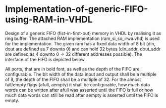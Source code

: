 # Implementation-of-generic-FIFO-using-RAM-in-VHDL

Design of a generic FIFO (fist-in-first-out) memory in VHDL by realising it as ring buffer. 
The attached RAM implementation (ram_si_so_irwa.vhd) is used for the implementation.
The given ram has a fixed data width of 8 bit (din, dout are defined as 7 downto 0) and can hold 32 bytes
(din_addr, dout_addr are defined as 4 downto 0 -> 32 different addresses possible).
The interface of the FIFO is depicted below.

All ports, that are in bold font, as well as the depth of the FIFO are configurable. 
The bit width of the data input and output shall be a multiple of 8, the depth of the FIFO shall be a multiple of 32.
For the almost full/empty flags (afull, aempty) it shall be configurable, 
how much data words can be written after afull was asserted until the FIFO is full or
how much data words can still be read after aempty is asserted until the FIFO is empty.
